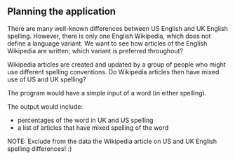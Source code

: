 ## Planning the application ##

There are many well-known differences between US English and UK English spelling. 
However, there is only one English Wikipedia, which does not define a language variant.
We want to see how articles of the English Wikipedia are written; which variant is preferred throughout?

Wikipedia articles are created and updated by a group of people who might use different spelling conventions.
Do Wikipedia articles then have mixed use of US and UK spelling?

The program would have a simple input of a word (in either spelling). 

The output would include:
* percentages of the word in UK and US spelling
* a list of articles that have mixed spelling of the word

NOTE:
Exclude from the data the Wikipedia article on US and UK English spelling differences! :)
